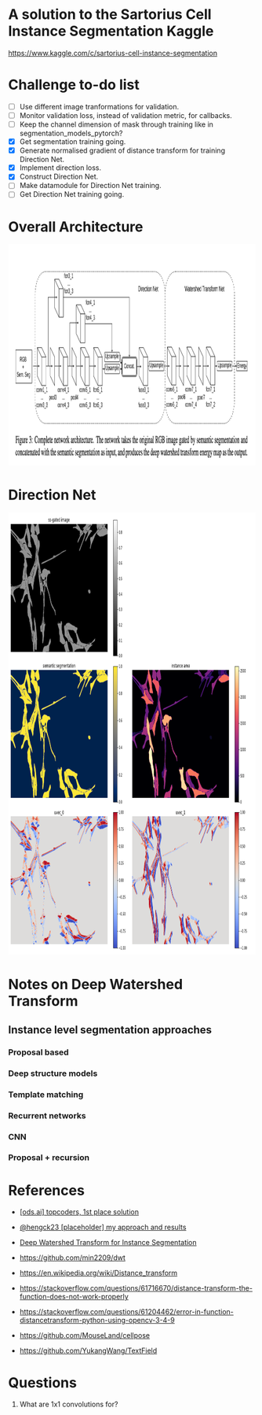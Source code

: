 
# A solution to the Sartorius Cell Instance Segmentation Kaggle
https://www.kaggle.com/c/sartorius-cell-instance-segmentation

# Challenge to-do list
- [ ] Use different image tranformations for validation.
- [ ] Monitor validation loss, instead of validation metric, for callbacks.
- [ ] Keep the channel dimension of mask through training like in segmentation_models_pytorch?
- [x] Get segmentation training going.
- [x] Generate normalised gradient of distance transform for training Direction Net.
- [x] Implement direction loss.
- [x] Construct Direction Net.
- [ ] Make datamodule for Direction Net training.
- [ ] Get Direction Net training going.

# Overall Architecture
<img src="images/direction_net.png" width=900 height=450>

# Direction Net
<img src="images/instance_direction_dataset_sample.png" width=900, height=900>

# Notes on Deep Watershed Transform
## Instance level segmentation approaches
### Proposal based
### Deep structure models
### Template matching
### Recurrent networks
### CNN
### Proposal + recursion


# References
- [[ods.ai] topcoders, 1st place solution](https://www.kaggle.com/c/data-science-bowl-2018/discussion/54741)
- [@hengck23 [placeholder] my approach and results](https://www.kaggle.com/c/sartorius-cell-instance-segmentation/discussion/285516)
- [Deep Watershed Transform for Instance Segmentation](https://arxiv.org/pdf/1611.08303.pdf)
- https://github.com/min2209/dwt
- https://en.wikipedia.org/wiki/Distance_transform
- https://stackoverflow.com/questions/61716670/distance-transform-the-function-does-not-work-properly
- https://stackoverflow.com/questions/61204462/error-in-function-distancetransform-python-using-opencv-3-4-9

- https://github.com/MouseLand/cellpose
- https://github.com/YukangWang/TextField


# Questions
1. What are 1x1 convolutions for?